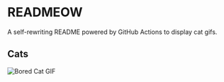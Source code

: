 # READMEOW

A self-rewriting README powered by GitHub Actions to display cat gifs.

## Cats

![Bored Cat GIF](https://media2.giphy.com/media/v1.Y2lkPTlhY2QwMmRhY21xZTRjNHVyY3ZkcTR1bHpjZnpwa2l5a2R4M3liYW15ZDhnNGpidiZlcD12MV9naWZzX3NlYXJjaCZjdD1n/mlvseq9yvZhba/200.gif)
